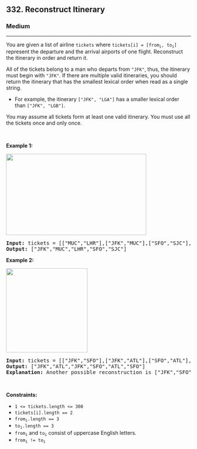 <h2>332. Reconstruct Itinerary</h2><h3>Medium</h3><hr><div style="user-select: auto;"><p style="user-select: auto;">You are given a list of airline <code style="user-select: auto;">tickets</code> where <code style="user-select: auto;">tickets[i] = [from<sub style="user-select: auto;">i</sub>, to<sub style="user-select: auto;">i</sub>]</code> represent the departure and the arrival airports of one flight. Reconstruct the itinerary in order and return it.</p>

<p style="user-select: auto;">All of the tickets belong to a man who departs from <code style="user-select: auto;">"JFK"</code>, thus, the itinerary must begin with <code style="user-select: auto;">"JFK"</code>. If there are multiple valid itineraries, you should return the itinerary that has the smallest lexical order when read as a single string.</p>

<ul style="user-select: auto;">
	<li style="user-select: auto;">For example, the itinerary <code style="user-select: auto;">["JFK", "LGA"]</code> has a smaller lexical order than <code style="user-select: auto;">["JFK", "LGB"]</code>.</li>
</ul>

<p style="user-select: auto;">You may assume all tickets form at least one valid itinerary. You must use all the tickets once and only once.</p>

<p style="user-select: auto;">&nbsp;</p>
<p style="user-select: auto;"><strong style="user-select: auto;">Example 1:</strong></p>
<img alt="" src="https://assets.leetcode.com/uploads/2021/03/14/itinerary1-graph.jpg" style="width: 382px; height: 222px; user-select: auto;">
<pre style="user-select: auto;"><strong style="user-select: auto;">Input:</strong> tickets = [["MUC","LHR"],["JFK","MUC"],["SFO","SJC"],["LHR","SFO"]]
<strong style="user-select: auto;">Output:</strong> ["JFK","MUC","LHR","SFO","SJC"]
</pre>

<p style="user-select: auto;"><strong style="user-select: auto;">Example 2:</strong></p>
<img alt="" src="https://assets.leetcode.com/uploads/2021/03/14/itinerary2-graph.jpg" style="width: 222px; height: 230px; user-select: auto;">
<pre style="user-select: auto;"><strong style="user-select: auto;">Input:</strong> tickets = [["JFK","SFO"],["JFK","ATL"],["SFO","ATL"],["ATL","JFK"],["ATL","SFO"]]
<strong style="user-select: auto;">Output:</strong> ["JFK","ATL","JFK","SFO","ATL","SFO"]
<strong style="user-select: auto;">Explanation:</strong> Another possible reconstruction is ["JFK","SFO","ATL","JFK","ATL","SFO"] but it is larger in lexical order.
</pre>

<p style="user-select: auto;">&nbsp;</p>
<p style="user-select: auto;"><strong style="user-select: auto;">Constraints:</strong></p>

<ul style="user-select: auto;">
	<li style="user-select: auto;"><code style="user-select: auto;">1 &lt;= tickets.length &lt;= 300</code></li>
	<li style="user-select: auto;"><code style="user-select: auto;">tickets[i].length == 2</code></li>
	<li style="user-select: auto;"><code style="user-select: auto;">from<sub style="user-select: auto;">i</sub>.length == 3</code></li>
	<li style="user-select: auto;"><code style="user-select: auto;">to<sub style="user-select: auto;">i</sub>.length == 3</code></li>
	<li style="user-select: auto;"><code style="user-select: auto;">from<sub style="user-select: auto;">i</sub></code> and <code style="user-select: auto;">to<sub style="user-select: auto;">i</sub></code> consist of uppercase English letters.</li>
	<li style="user-select: auto;"><code style="user-select: auto;">from<sub style="user-select: auto;">i</sub> != to<sub style="user-select: auto;">i</sub></code></li>
</ul>
</div>